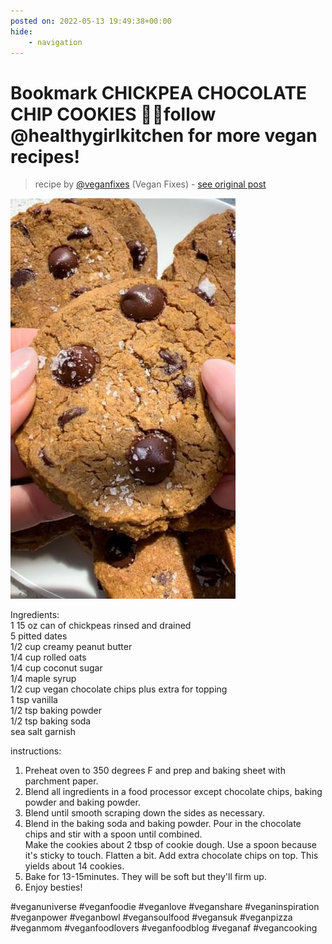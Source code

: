 ```yaml
---
posted on: 2022-05-13 19:49:38+00:00
hide:
    - navigation
---
```


# Bookmark CHICKPEA CHOCOLATE CHIP COOKIES 🍪✨follow @healthygirlkitchen for more vegan recipes!  

> recipe by [@veganfixes](https://www.instagram.com/veganfixes/) 
(Vegan Fixes) - [see original post](https://instagram.com/p/CdgrHxZhn79)

![](../img/veganfixes_13-05-2022_1905.png)

  
Ingredients:   
1 15 oz can of chickpeas rinsed and drained  
5 pitted dates  
1/2 cup creamy peanut butter  
1/4 cup rolled oats  
1/4 cup coconut sugar  
1/4 maple syrup  
1/2 cup vegan chocolate chips plus extra for topping  
1 tsp vanilla  
1/2 tsp baking powder  
1/2 tsp baking soda  
sea salt garnish  
  
instructions:   
1. Preheat oven to 350 degrees F and prep and baking sheet with parchment paper.  
2. Blend all ingredients in a food processor except chocolate chips, baking powder and baking powder.   
3. Blend until smooth scraping down the sides as necessary.  
4. Blend in the baking soda and baking powder. Pour in the chocolate chips and stir with a spoon until combined.  
Make the cookies about 2 tbsp of cookie dough. Use a spoon because it's sticky to touch. Flatten a bit. Add extra chocolate chips on top. This yields about 14 cookies.  
5. Bake for 13-15minutes. They will be soft but they'll firm up.  
6. Enjoy besties!   
  
\#veganuniverse \#veganfoodie \#veganlove \#veganshare \#veganinspiration \#veganpower \#veganbowl \#vegansoulfood \#vegansuk \#veganpizza \#veganmom \#veganfoodlovers \#veganfoodblog \#veganaf \#vegancooking   
